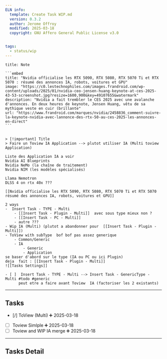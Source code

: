 ```yaml
---
ELN info:
  template: Create Task WIP.md
  version: 0.3.2
  author: Jerome Offroy
  modified: 2025-03-18
  copyright: GNU Affero General Public License v3.0


tags:
  - status/wip
---
```



````ad-note
title: Note

```embed
title: "Nvidia officialise les RTX 5090, RTX 5080, RTX 5070 Ti et RTX 5070 : résumé des annonces IA, robots, voitures et GPU"
image: "https://c0.lestechnophiles.com/images.frandroid.com/wp-content/uploads/2025/01/nvidia-ceo-jensen-huang-keynote-at-ces-2025-43-53-screenshot.jpg?resize=1600,900&key=49107655&watermark"
description: "Nvidia a fait trembler le CES 2025 avec une avalanche d'annonces. En deux heures de keynote, Jensen Huang, vêtu de sa mythique veste en cuir (brillante"
url: "https://www.frandroid.com/marques/nvidia/2458836_comment-suivre-la-keynote-nvidia-avec-lannonce-des-rtx-50-au-ces-2025-les-annonces-en-direct"
```


> [!important] Title
> Faire un Toview IA Application --> plutot utiliser IA (Multi toview Application)

Liste des Application IA a voir 
Nvidia AI Blueprints
Nvidia NeMo (la chaîne de traitement)
Nvidia NIM (les modèles spécialisés)

Llama Nemotron
DLSS 4 on rtx 40x ??? 

[[Nvidia officialise les RTX 5090, RTX 5080, RTX 5070 Ti et RTX 5070  résumé des annonces IA, robots, voitures et GPU]]
````

```ad-info
2 ways 
-  Insert Task - TYPE - Multi
	- [[Insert Task - Plugin - Multi]]  avec sous type mieux non ?
	- [[Insert Task - PC - Multi]]
	- autre ??? 
- Wip IA (Multi) (plutot a abandonner pour  [[Insert Task - Plugin - Multi]])
- ToView with subType  bof bof pas assez generique
	- Common/Generic
	- IA 
		- Generic
		- Application
se baser d'abord sur le type (IA ou PC ou ici Plugin)
deja  fait : [[Insert Task - Plugin - Multi]]
![[Tasks Settings]]

- [ ]  Insert Task - TYPE - Multi --> Insert Task - GenericType - Multi #todo #generic 
      peut etre a faire avant Toview  IA (factoriser les 2 existants)

```
---
## Tasks
- [/] ToView (Multi) ➕ 2025-03-18
- [ ] Toview Simlple  ➕ 2025-03-18
- [ ] Toview and WIP IA merge ➕ 2025-03-18

---
## Tasks Detail





